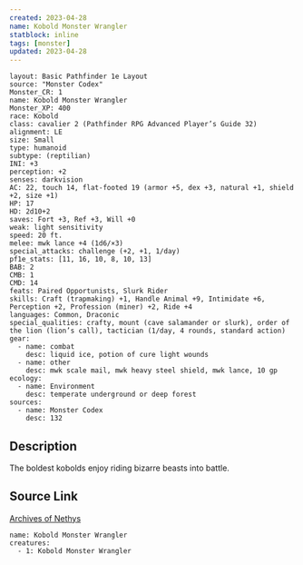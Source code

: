 ```yaml
---
created: 2023-04-28
name: Kobold Monster Wrangler
statblock: inline
tags: [monster]
updated: 2023-04-28
---
```

```statblock
layout: Basic Pathfinder 1e Layout
source: "Monster Codex"
Monster_CR: 1
name: Kobold Monster Wrangler
Monster_XP: 400
race: Kobold
class: cavalier 2 (Pathfinder RPG Advanced Player’s Guide 32)
alignment: LE
size: Small
type: humanoid
subtype: (reptilian)
INI: +3
perception: +2
senses: darkvision
AC: 22, touch 14, flat-footed 19 (armor +5, dex +3, natural +1, shield +2, size +1)
HP: 17
HD: 2d10+2
saves: Fort +3, Ref +3, Will +0
weak: light sensitivity
speed: 20 ft.
melee: mwk lance +4 (1d6/×3)
special_attacks: challenge (+2, +1, 1/day)
pf1e_stats: [11, 16, 10, 8, 10, 13]
BAB: 2
CMB: 1
CMD: 14
feats: Paired Opportunists, Slurk Rider
skills: Craft (trapmaking) +1, Handle Animal +9, Intimidate +6, Perception +2, Profession (miner) +2, Ride +4
languages: Common, Draconic
special_qualities: crafty, mount (cave salamander or slurk), order of the lion (lion’s call), tactician (1/day, 4 rounds, standard action)
gear:
  - name: combat
    desc: liquid ice, potion of cure light wounds
  - name: other
    desc: mwk scale mail, mwk heavy steel shield, mwk lance, 10 gp
ecology:
  - name: Environment
    desc: temperate underground or deep forest
sources:
  - name: Monster Codex
    desc: 132
```
## Description
The boldest kobolds enjoy riding bizarre beasts into battle.
## Source Link
[Archives of Nethys](https://aonprd.com/MonsterDisplay.aspx?ItemName=Kobold%20Monster%20Wrangler)
```encounter-table
name: Kobold Monster Wrangler
creatures:
  - 1: Kobold Monster Wrangler
```
